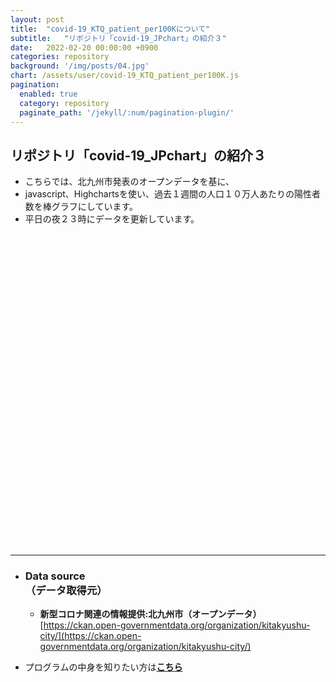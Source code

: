 ```yaml
---
layout: post
title:  "covid-19_KTQ_patient_per100Kについて"
subtitle:   "リポジトリ「covid-19_JPchart」の紹介３"
date:   2022-02-20 00:00:00 +0900
categories: repository
background: '/img/posts/04.jpg'
chart: /assets/user/covid-19_KTQ_patient_per100K.js
pagination: 
  enabled: true
  category: repository
  paginate_path: '/jekyll/:num/pagination-plugin/'
---
```


## リポジトリ「covid-19_JPchart」の紹介３
- こちらでは、北九州市発表のオープンデータを基に、
- javascript、Highchartsを使い、過去１週間の人口１０万人あたりの陽性者数を棒グラフにしています。
- 平日の夜２３時にデータを更新しています。

<div id="container" style="width:100%; height:500px;"></div>

---
- ### Data source<br>（データ取得元）
  - **新型コロナ関連の情報提供:北九州市（オープンデータ）**
  [https://ckan.open-governmentdata.org/organization/kitakyushu-city/](https://ckan.open-governmentdata.org/organization/kitakyushu-city/)

- プログラムの中身を知りたい方は[**こちら**](https://github.com/u-10bei/covid-19_JPchart)

